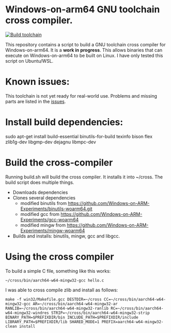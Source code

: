 # Windows-on-arm64 GNU toolchain cross compiler.

[![Build toolchain](https://github.com/Windows-on-ARM-Experiments/mingw-woarm64-build/actions/workflows/main.yml/badge.svg)](https://github.com/Windows-on-ARM-Experiments/mingw-woarm64-build/actions/workflows/main.yml)

This repository contains a script to build a GNU toolchain cross compiler for Windows-on-arm64. It is a **work in progress**. This allows binaries that can execute on Windows-on-arm64 to be built on Linux. I have only tested this script on Ubuntu/WSL.

# Known issues:
This toolchain is not yet ready for real-world use. Problems and missing parts are listed in the [issues](https://github.com/Windows-on-ARM-Experiments/mingw-woarm64-build/issues).

# Install build dependencies:

sudo apt-get install build-essential binutils-for-build texinfo bison flex zlib1g-dev libgmp-dev dejagnu libmpc-dev

# Build the cross-compiler

Running build.sh will build the cross compiler. It installs it into ~/cross. The build script does multiple things.
 - Downloads dependencies
 - Clones several dependencies 
    - modified binutils from https://github.com/Windows-on-ARM-Experiments/binutils-woarm64.git
    - modified gcc from https://github.com/Windows-on-ARM-Experiments/gcc-woarm64
    - modified mingw from https://github.com/Windows-on-ARM-Experiments/mingw-woarm64
 - Builds and installs: binutils, mingw, gcc and libgcc.

# Using the cross compiler

To build a simple C file, something like this works:
```
~/cross/bin/aarch64-w64-mingw32-gcc hello.c
```
I was able to cross compile zlib and install as follows:
```
make -f win32/Makefile.gcc DESTDIR=~/cross CC=~/cross/bin/aarch64-w64-mingw32-gcc AR=~/cross/bin/aarch64-w64-mingw32-ar RANLIB=~/cross/bin/aarch64-w64-mingw32-ranlib RC=~/cross/bin/aarch64-w64-mingw32-windres STRIP=~/cross/bin/aarch64-w64-mingw32-strip BINARY_PATH=$PREFIXDIR/bin INCLUDE_PATH=$PREFIXDIR/include LIBRARY_PATH=$PREFIXDIR/lib SHARED_MODE=1 PREFIX=aarch64-w64-mingw32- clean install
```
